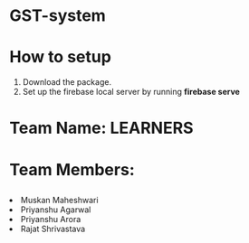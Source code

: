 # GST-system

# How to setup 
<ol>
<li> Download the package. </li>
<li> Set up the firebase local server by running <strong> firebase serve </strong> </li>
</ol>

# Team Name: LEARNERS<br>
# Team Members:<ol>
  <li>Muskan Maheshwari</li>
  <li>Priyanshu Agarwal</li>
  <li>Priyanshu Arora</li>
  <li>Rajat Shrivastava</li>
  </ol>
  
             
